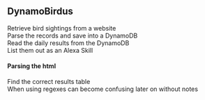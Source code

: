 ## DynamoBirdus
Retrieve bird sightings from a website  
Parse the records and save into a DynamoDB  
Read the daily results from the DynamoDB  
List them out as an Alexa Skill  


#### Parsing the html
Find the correct results table  
When using regexes can become confusing later on without notes  